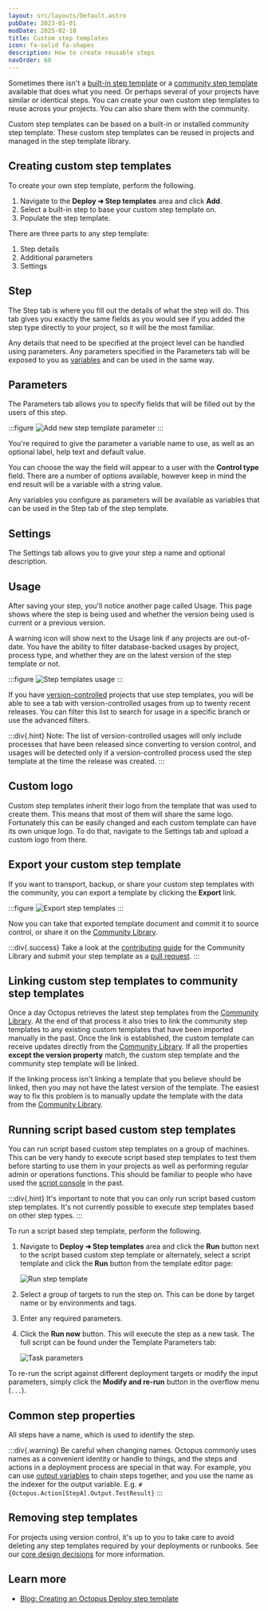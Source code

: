 ```yaml
---
layout: src/layouts/Default.astro
pubDate: 2023-01-01
modDate: 2025-02-18
title: Custom step templates
icon: fa-solid fa-shapes
description: How to create reusable steps
navOrder: 60
---
```


Sometimes there isn't a [built-in step template](/docs/projects/built-in-step-templates/) or a [community step template](/docs/projects/community-step-templates) available that does what you need. Or perhaps several of your projects have similar or identical steps. You can create your own custom step templates to reuse across your projects. You can also share them with the community.

Custom step templates can be based on a built-in or installed community step template. These custom step templates can be reused in projects and managed in the step template library.

## Creating custom step templates

To create your own step template, perform the following.

1. Navigate to the **Deploy ➜ Step templates** area and click **Add**.
2. Select a built-in step to base your custom step template on.  
3. Populate the step template. 

There are three parts to any step template:

1. Step details
2. Additional parameters
3. Settings

## Step

The Step tab is where you fill out the details of what the step will do. This tab gives you exactly the same fields as you would see if you added the step type directly to your project, so it will be the most familiar.

Any details that need to be specified at the project level can be handled using parameters. Any parameters specified in the Parameters tab will be exposed to you as [variables](/docs/projects/variables) and can be used in the same way.

## Parameters

The Parameters tab allows you to specify fields that will be filled out by the users of this step.

:::figure
![Add new step template parameter](/docs/projects/images/step-templates-new-parameter.png)
:::

You're required to give the parameter a variable name to use, as well as an optional label, help text and default value.

You can choose the way the field will appear to a user with the **Control type** field. There are a number of options available, however keep in mind the end result will be a variable with a string value.

Any variables you configure as parameters will be available as variables that can be used in the Step tab of the step template.

## Settings

The Settings tab allows you to give your step a name and optional description.

## Usage

After saving your step, you'll notice another page called Usage. This page shows where the step is being used and whether the version being used is current or a previous version.

A warning icon will show next to the Usage link if any projects are out-of-date. You have the ability to filter database-backed usages by project, process type, and whether they are on the latest version of the step template or not.

:::figure
![Step templates usage](/docs/projects/images/step-templates-usage.png)
:::

If you have [version-controlled](/docs/projects/version-control) projects that use step templates, you will be able to see a tab with version-controlled usages from up to twenty recent releases. You can filter this list to search for usage in a specific branch or use the advanced filters. 

:::div{.hint}
Note: The list of version-controlled usages will only include processes that have been released since converting to version control, and usages will be detected only if a version-controlled process used the step template at the time the release was created.
:::

## Custom logo

Custom step templates inherit their logo from the template that was used to create them. This means that most of them will share the same logo. Fortunately this can be easily changed and each custom template can have its own unique logo. To do that, navigate to the Settings tab and upload a custom logo from there.

## Export your custom step template

If you want to transport, backup, or share your custom step templates with the community, you can export a template by clicking the **Export** link.

:::figure
![Export step templates](/docs/projects/images/step-templates-export.png)
:::

Now you can take that exported template document and commit it to source control, or share it on the [Community Library](https://oc.to/community-library).

:::div{.success}
Take a look at the [contributing guide](https://github.com/OctopusDeploy/Library/blob/master/.github/CONTRIBUTING.md) for the Community Library and submit your step template as a [pull request](https://github.com/OctopusDeploy/Library/pulls).
:::

## Linking custom step templates to community step templates

Once a day Octopus retrieves the latest step templates from the [Community Library](https://oc.to/community-library). At the end of that process it also tries to link the community step templates to any existing custom templates that have been imported manually in the past. Once the link is established, the custom template can receive updates directly from the [Community Library](https://oc.to/community-library). If all the properties **except the version property** match, the custom step template and the community step template will be linked.

If the linking process isn't linking a template that you believe should be linked, then you may not have the latest version of the template. The easiest way to fix this problem is to manually update the template with the data from the [Community Library](https://oc.to/community-library).

## Running script based custom step templates

You can run script based custom step templates on a group of machines. This can be very handy to execute script based step templates to test them before starting to use them in your projects as well as performing regular admin or operations functions. This should be familiar to people who have used the [script console](/docs/administration/managing-infrastructure/performance/enable-web-request-logging) in the past.

:::div{.hint}
It's important to note that you can only run script based custom step templates. It's not currently possible to execute step templates based on other step types.
:::

To run a script based step template, perform the following.

1. Navigate to **Deploy ➜ Step templates** area and click the **Run** button next to the script based custom step template or alternately, select a script template and click the **Run** button from the template editor page:

   ![Run step template](/docs/projects/images/step-templates-run.png)

2. Select a group of targets to run the step on. This can be done by target name or by environments and tags.
3. Enter any required parameters.
4. Click the **Run now** button. This will execute the step as a new task. The full script can be found under the Template Parameters tab:

   ![Task parameters](/docs/projects/images/step-templates-run-task-parameters.png)

To re-run the script against different deployment targets or modify the input parameters, simply click the **Modify and re-run** button in the overflow menu (`...`).

## Common step properties

All steps have a name, which is used to identify the step.

:::div{.warning}
Be careful when changing names. Octopus commonly uses names as a convenient identity or handle to things, and the steps and actions in a deployment process are special in that way. For example, you can use [output variables](/docs/projects/variables/output-variables) to chain steps together, and you use the name as the indexer for the output variable. E.g. `#{Octopus.Action[StepA].Output.TestResult}`
:::

## Removing step templates

For projects using version control, it's up to you to take care to avoid deleting any step templates required by your deployments or runbooks. See our [core design decisions](/docs/projects/version-control/unsupported-config-as-code-scenarios#core-design-decision) for more information. 

## Learn more

- [Blog: Creating an Octopus Deploy step template](https://octopus.com/blog/creating-an-octopus-deploy-step-template)
